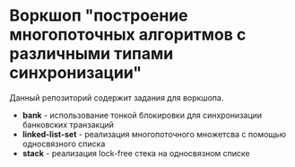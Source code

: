# Воркшоп "построение многопоточных алгоритмов с различными типами синхронизации"

Данный репозиторий содержит задания для воркшопа.

* **bank** - использование тонкой блокировки для синхронизации банковских транзакций
* **linked-list-set** - реализация многопоточного множетсва с помощью односвязного списка
* **stack** - реализация lock-free стека на односвязном списке